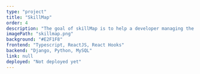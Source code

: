 ```yaml
---
type: "project"
title: "SkillMap"
order: 4
description: "The goal of skillMap is to help a developer managing the technologies and programming languages he wishes to learn."
imagePath: "skillmap.png"
background: "#E2F1F8"
frontend: "Typescript, ReactJS, React Hooks"
backend: "Django, Python, MySQL"
link: null
deployed: "Not deployed yet"
---
```

